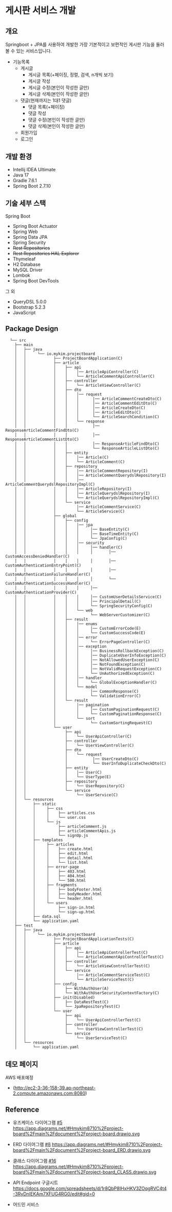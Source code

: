 # 게시판 서비스 개발

## 개요
Springboot + JPA를 사용하여 개발한 가장 기본적이고 보편적인 게시판 기능을 둘러볼 수 있는 서비스입니다.
* 기능목록
  * 게시글
    * 게시글 목록(+페이징, 정렬, 검색, n개씩 보기)
    * 게시글 작성
    * 게시글 수정(본인이 작성한 글만)
    * 게시글 삭제(본인이 작성한 글만)
  * 댓글(현재까지는 1대1 댓글)
    * 댓글 목록(+페이징)
    * 댓글 작성
    * 댓글 수정(본인이 작성한 글만)
    * 댓글 삭제(본인이 작성한 글만)
  * 회원가입
  * 로그인

## 개발 환경

* Intellij IDEA Ultimate
* Java 17
* Gradle 7.6.1
* Spring Boot 2.7.10

## 기술 세부 스택

Spring Boot
* Spring Boot Actuator
* Spring Web
* Spring Data JPA
* Spring Security
* ~~Rest Repositories~~
* ~~Rest Repositories HAL Explorer~~
* Thymeleaf
* H2 Database
* MySQL Driver
* Lombok
* Spring Boot DevTools

그 외
* QueryDSL 5.0.0
* Bootstrap 5.2.3
* JavaScript

## Package Design
```
  └── src
    ├── main
    │   ├── java
    │   │     └── io.mykim.projectboard
    │   │            ├── ProjectBoardApplication(C)
    │   │            ├── article
    │   │            │    ├── api
    │   │            │    │    │── ArticleApiController(C)
    │   │            │    │    └── ArticleCommentApiController(C)
    │   │            │    ├── controller
    │   │            │    │    └── ArticleViewController(C)    
    │   │            │    ├── dto
    │   │            │    │    │── request
    │   │            │    │    │      │── ArticleCommentCreateDto(C)
    │   │            │    │    │      │── ArticleCommentEditDto(C)
    │   │            │    │    │      │── ArticleCreateDto(C)
    │   │            │    │    │      │── ArticleEditDto(C)
    │   │            │    │    │      └── ArticleSearchCondition(C)
    │   │            │    │    └── response
    │   │            │    │           │── ResponseArticleCommentFindDto(C)
    │   │            │    │           │── ResponseArticleCommentListDto(C)
    │   │            │    │           │── ResponseArticleFindDto(C)
    │   │            │    │           └── ResponseArticleListDto(C)
    │   │            │    ├── entity
    │   │            │    │    │── Article(C)
    │   │            │    │    └── ArticleComment(C)
    │   │            │    ├── repository
    │   │            │    │    │── ArticleCommentRepository(I)
    │   │            │    │    │── ArticleCommentQuerydslRepository(I)
    │   │            │    │    │── ArticleCommentQuerydslRepositoryImpl(C)
    │   │            │    │    │── ArticleRepository(I)
    │   │            │    │    │── ArticleQuerydslRepository(I)
    │   │            │    │    └── ArticleQuerydslRepositoryImpl(C)
    │   │            │    └── service
    │   │            │         │── ArticleCommentService(C)
    │   │            │         └── ArticleService(C)
    │   │            ├── global
    │   │            │    ├── config
    │   │            │    │    │── jpa
    │   │            │    │    │     │── BaseEntity(C)
    │   │            │    │    │     │── BaseTimeEntity(C)
    │   │            │    │    │     └── JpaConfig(C)
    │   │            │    │    │── security
    │   │            │    │    │     │── handler(C)
    │   │            │    │    │     │       │── CustomAccessDeniedHandler(C)
    │   │            │    │    │     │       │── CustomAuthenticationEntryPoint(C)
    │   │            │    │    │     │       │── CustomAuthenticationFailureHandler(C)
    │   │            │    │    │     │       └── CustomAuthenticationSuccessHandler(C)
    │   │            │    │    │     │── CustomAuthenticationProvider(C)
    │   │            │    │    │     │── CustomUserDetailsService(C)
    │   │            │    │    │     │── PrincipalDetail(C)
    │   │            │    │    │     └── SpringSecurityConfig(C)
    │   │            │    │    └── web
    │   │            │    │          └── WebServerCustomizer(C)
    │   │            │    ├── result
    │   │            │    │    │── enums
    │   │            │    │    │     │── CustomErrorCode(E)
    │   │            │    │    │     └── CustomSuccessCode(E)
    │   │            │    │    │── error
    │   │            │    │    │     └── ErrorPageController(C)
    │   │            │    │    │── exception
    │   │            │    │    │     │── BusinessRollbackException(C)
    │   │            │    │    │     │── DuplicateUserInfoException(C)
    │   │            │    │    │     │── NotAllowedUserException(C)
    │   │            │    │    │     │── NotFoundException(C)
    │   │            │    │    │     │── NotValidRequestException(C)
    │   │            │    │    │     └── UnAuthorizedException(C)
    │   │            │    │    │── handler
    │   │            │    │    │     └── GlobalExceptionHandler(C)
    │   │            │    │    └── model
    │   │            │    │          │── CommonResponse(C)
    │   │            │    │          └── ValidationError(C)
    │   │            │    └── result
    │   │            │         │── pagination
    │   │            │         │     │── CustomPaginationRequest(C)
    │   │            │         │     └── CustomPaginationResponse(C)
    │   │            │         └── sort
    │   │            │               └── CustomSortingRequest(C)
    │   │            └── user    
    │   │                 ├── api
    │   │                 │    └── UserApiController(C)
    │   │                 ├── controller
    │   │                 │    └── UserViewController(C)    
    │   │                 ├── dto
    │   │                 │    └── request
    │   │                 │           │── UserCreateDto(C)
    │   │                 │           └── UserInfoDuplicateCheckDto(C)
    │   │                 ├── entity
    │   │                 │    │── User(C)
    │   │                 │    └── UserType(E)
    │   │                 ├── repository
    │   │                 │    └── UserRepository(C)
    │   │                 └── service
    │   │                      └── UserService(C)   
    │   └── resources
    │       ├── static           
    │       │     ├── css
    │       │     │    ├── articles.css
    │       │     │    └── user.css
    │       │     └── js
    │       │          ├── articleComment.js
    │       │          ├── articleCommentApis.js
    │       │          └── signUp.js
    │       ├── templates
    │       │     ├── articles
    │       │     │    ├── create.html
    │       │     │    ├── edit.html
    │       │     │    ├── detail.html
    │       │     │    └── list.html
    │       │     ├── error-page
    │       │     │    ├── 403.html
    │       │     │    ├── 404.html
    │       │     │    └── 500.html
    │       │     ├── fragments
    │       │     │    ├── bodyFooter.html
    │       │     │    ├── bodyHeader.html
    │       │     │    └── header.html
    │       │     └── users
    │       │          ├── sign-in.html
    │       │          └── sign-up.html    
    │       ├── data.sql           
    │       └── application.yaml
    ├── test
    │   ├── java
    │   │     └── io.mykim.projectboard
    │   │            ├── ProjectBoardApplicationTests(C)
    │   │            ├── article
    │   │            │    ├── api
    │   │            │    │    │── ArticleApiControllerTest(C)
    │   │            │    │    └── ArticleCommentApiControllerTest(C)
    │   │            │    ├── controller
    │   │            │    │    └── ArticleViewControllerTest(C)    
    │   │            │    └── service
    │   │            │         │── ArticleCommentServiceTest(C)
    │   │            │         └── ArticleServiceTest(C)
    │   │            ├── config
    │   │            │    ├── WithAuthUser(A)
    │   │            │    └── WithAuthUserSecurityContextFactory(C)
    │   │            ├── init(Disabled)
    │   │            │    ├── DataRestTest(C)
    │   │            │    └── JpaRepositoryTest(C)
    │   │            └── user    
    │   │                 ├── api
    │   │                 │    └── UserApiControllerTest(C)
    │   │                 ├── controller
    │   │                 │    └── UserViewControllerTest(C)    
    │   │                 └── service
    │   │                      └── UserServiceTest(C)   
    │   └── resources
    │       └── application.yaml
```

## 데모 페이지
AWS 배포예정
* (http://ec2-3-36-158-39.ap-northeast-2.compute.amazonaws.com:8080)

## Reference
* 유즈케이스 다이어그램 [#5](https://github.com/mykim8710/project-board/pull/5)
  https://app.diagrams.net/#Hmykim8710%2Fproject-board%2Fmain%2Fdocument%2Fproject-board.drawio.svg

* ERD 다이어그램 [#8](https://github.com/mykim8710/project-board/pull/8)
  https://app.diagrams.net/#Hmykim8710%2Fproject-board%2Fmain%2Fdocument%2Fproject-board_ERD.drawio.svg

* 클래스 다이어그램 [#16](https://github.com/mykim8710/project-board/pull/16)
  https://app.diagrams.net/#Hmykim8710%2Fproject-board%2Fmain%2Fdocument%2Fproject-board_CLASS.drawio.svg

* API Endpoint 구글시트
  https://docs.google.com/spreadsheets/d/1r8QbP8IHxHKV3ZOqgRVC4t4-3RyDnIEKAm7XFUG4RG0/edit#gid=0

* 어드민 서비스

